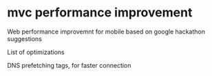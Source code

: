# mvc performance improvement
Web performance improvemnt for mobile based on google hackathon suggestions

List of optimizations

  DNS prefetching tags, for faster connection
